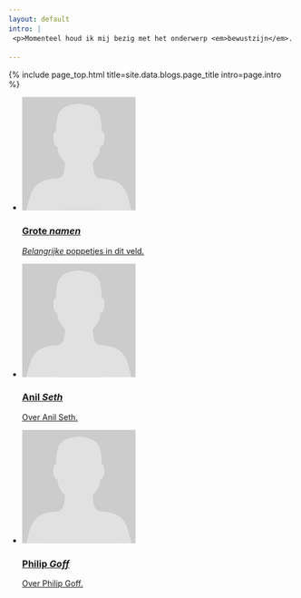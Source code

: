 ```yaml
---
layout: default
intro: |
 <p>Momenteel houd ik mij bezig met het onderwerp <em>bewustzijn</em>. Er zijn een aantal <em>wetenschappers</em> en <em>filosofen</em> heel druk met dat idee. Ik ga er hier een aantal volgen en erover vertellen.</p>

---
```


{% include page_top.html 
   title=site.data.blogs.page_title 
   intro=page.intro 
%}

<div class="custom-section">
  
<ul class="article-list">
<li>
    <img src="/blogs/images/poppetje.svg" alt="poppetje" class="link-icon">
    <a href="/blogs/pages_sub/weird01"><div class="text">
      <h3>Grote <em>namen</em></h3>
      <p><em>Belangrijke</em> poppetjes in dit veld.</p>
    </div></a>
</li>

<li>
    <img src="/blogs/images/poppetje.svg" alt="poppetje" class="link-icon">
    <a href="/blogs/pages_sub/weird02"><div class="text">
      <h3>Anil <em>Seth</em></h3>
      <p>Over Anil Seth.</p>
    </div></a>
</li>

<li>
    <img src="/blogs/images/poppetje.svg" alt="poppetje" class="link-icon">
    <a href="/blogs/pages_sub/weird03"><div class="text">
    <h3>Philip <em>Goff</em></h3>
    <p>Over Philip Goff.</p>
  </div></a>
</li>


</ul></div>

